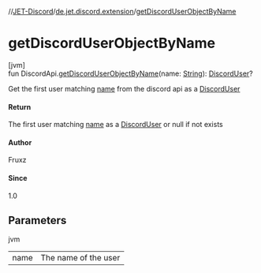 //[JET-Discord](../../index.md)/[de.jet.discord.extension](index.md)/[getDiscordUserObjectByName](get-discord-user-object-by-name.md)

# getDiscordUserObjectByName

[jvm]\
fun DiscordApi.[getDiscordUserObjectByName](get-discord-user-object-by-name.md)(name: [String](https://kotlinlang.org/api/latest/jvm/stdlib/kotlin/-string/index.html)): [DiscordUser](../de.jet.discord.user/-discord-user/index.md)?

Get the first user matching [name](get-discord-user-object-by-name.md) from the discord api as a [DiscordUser](../de.jet.discord.user/-discord-user/index.md)

#### Return

The first user matching [name](get-discord-user-object-by-name.md) as a [DiscordUser](../de.jet.discord.user/-discord-user/index.md) or null if not exists

#### Author

Fruxz

#### Since

1.0

## Parameters

jvm

| | |
|---|---|
| name | The name of the user |
